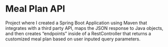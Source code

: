 # Meal Plan API

Project where I created a Spring Boot Application using Maven that integrates with a third party API, maps the JSON response to Java objects, and then creates “endpoints” inside of a RestController that returns a customized meal plan based on user inputed query parameters.
